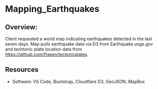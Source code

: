 # Mapping_Earthquakes

## Overview:
Client requested a world map indicating earthquakes detected in the last seven days. Map pulls earthquake data via D3 from Earthquake.usgs.gov and techtonic plate location data from https://github.com/fraxen/tectonicplates.


## Resources
- Software: VS Code, Bootstrap, Cloudflare D3, GeoJSON, MapBox
